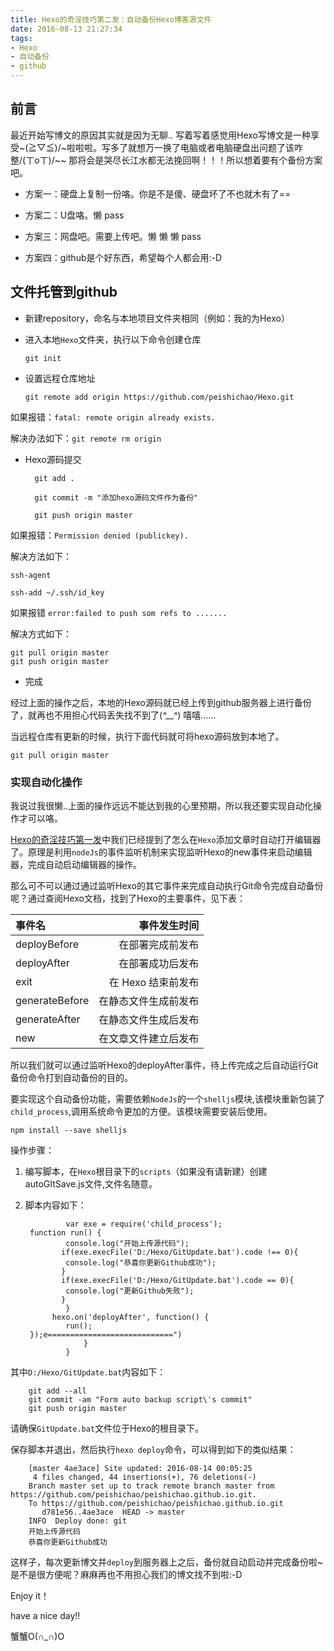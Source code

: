 ```yaml
---
title: Hexo的奇淫技巧第二发：自动备份Hexo博客源文件
date: 2016-08-13 21:27:34
tags:
- Hexo
- 自动备份
- github
---
```

## 前言 ##
最近开始写博文的原因其实就是因为无聊..
写着写着感觉用Hexo写博文是一种享受~\(≧▽≦)/~啦啦啦。写多了就想万一换了电脑或者电脑硬盘出问题了该咋整/(ㄒoㄒ)/~~
那将会是哭尽长江水都无法挽回啊！！！所以想着要有个备份方案吧。

- 方案一：硬盘上复制一份咯。你是不是傻、硬盘坏了不也就木有了==

- 方案二：U盘咯。懒 pass

- 方案三：网盘吧。需要上传吧。懒 懒 懒 pass

- 方案四：github是个好东西，希望每个人都会用:-D

## 文件托管到github ##

- 新建repository，命名与本地项目文件夹相同（例如：我的为Hexo）

- 进入本地`Hexo`文件夹，执行以下命令创建仓库

    `git init`

- 设置远程仓库地址

    `git remote add origin https://github.com/peishichao/Hexo.git`

如果报错：`fatal: remote origin already exists.`

解决办法如下：`git remote rm origin`

- Hexo源码提交

		git add .
			
		git commit -m "添加hexo源码文件作为备份"
			
		git push origin master

如果报错：`Permission denied (publickey).`

解决方法如下：

	ssh-agent

    ssh-add ~/.ssh/id_key

如果报错	`error:failed to push som refs to .......`

解决方式如下：

	git pull origin master
	git push origin master

- 完成

经过上面的操作之后，本地的Hexo源码就已经上传到github服务器上进行备份了，就再也不用担心代码丢失找不到了(*^__^*) 嘻嘻……

当远程仓库有更新的时候，执行下面代码就可将hexo源码放到本地了。

	git pull origin master
### 实现自动化操作 ###

我说过我很懒..上面的操作远远不能达到我的心里预期，所以我还要实现自动化操作才可以咯。

[Hexo的奇淫技巧第一发](http://www.steven7.top/2016/08/13/Hexo%E7%9A%84%E5%A5%87%E6%B7%AB%E6%8A%80%E5%B7%A7%E7%AC%AC%E4%B8%80%E5%8F%91/#more)中我们已经提到了怎么在`Hexo`添加文章时自动打开编辑器了。原理是利用`nodeJs`的事件监听机制来实现监听Hexo的new事件来启动编辑器，完成自动启动编辑器的操作。

那么可不可以通过通过监听Hexo的其它事件来完成自动执行Git命令完成自动备份呢？通过查阅Hexo文档，找到了Hexo的主要事件，见下表：

| 事件名|    事件发生时间| 
| :-------- | --------:| 
| deployBefore| 在部署完成前发布| 
| deployAfter|   在部署成功后发布 |  
| exit|   在 Hexo 结束前发布 | 
| generateBefore| 在静态文件生成前发布 | 
| generateAfter|   在静态文件生成后发布 |  
| new|    在文章文件建立后发布 | 

所以我们就可以通过监听Hexo的deployAfter事件，待上传完成之后自动运行Git备份命令打到自动备份的目的。

要实现这个自动备份功能，需要依赖`NodeJs`的一个`shelljs`模块,该模块重新包装了`child_process`,调用系统命令更加的方便。该模块需要安装后使用。

	npm install --save shelljs

操作步骤：

1. 编写脚本，在`Hexo`根目录下的`scripts`（如果没有请新建）创建autoGItSave.js文件,文件名随意。
2. 脚本内容如下：


				var exe = require('child_process');
		function run() {
		        console.log("开始上传源代码");
		       if(exe.execFile('D:/Hexo/GitUpdate.bat').code !== 0){
		        console.log("恭喜你更新Github成功");
		       }
		       if(exe.execFile('D:/Hexo/GitUpdate.bat').code == 0){
		        console.log("更新Github失败");
		       }
		        }
		     hexo.on('deployAfter', function() {
		        run();
		});e============================")
				    }
				}

其中`D:/Hexo/GitUpdate.bat`内容如下：

		git add --all
		git commit -am "Form auto backup script\'s commit"
		git push origin master

请确保`GitUpdate.bat`文件位于Hexo的根目录下。

保存脚本并退出，然后执行`hexo deploy`命令，可以得到如下的类似结果：

	
		[master 4ae3ace] Site updated: 2016-08-14 00:05:25
		 4 files changed, 44 insertions(+), 76 deletions(-)
		Branch master set up to track remote branch master from https://github.com/peishichao/peishichao.github.io.git.
		To https://github.com/peishichao/peishichao.github.io.git
		   d781e56..4ae3ace  HEAD -> master
		INFO  Deploy done: git
		开始上传源代码
		恭喜你更新Github成功


这样子，每次更新博文并`deploy`到服务器上之后，备份就自动启动并完成备份啦~是不是很方便呢？麻麻再也不用担心我们的博文找不到啦:-D

Enjoy it！

have a nice day!!

蟹蟹O(∩_∩)O